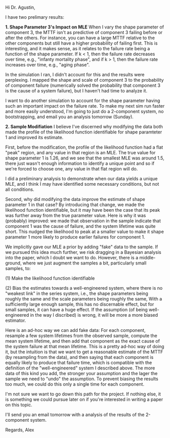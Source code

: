 Hi Dr. Agustin,

I have two prelimary results:

**1. Shape Parameter 3's Impact on MLE**
When I vary the shape parameter of component 3, the MTTF isn't as predictive of component 3 failing before or after the others. For instance, you can have a large MTTF relative to the other components but still have a higher probability of failing first. This is interesting, and it makes sense, as it relates to the failure rate being a function of the shape parameter. If k < 1, then the failure rate decreases over time, e.g., "infanty mortality phase", and if k > 1, then the failure rate increases over time, e.g., "aging phase".

In the simulation I ran, I didn't account for this and the results were perplexing. I mapped the shape and scale of component 3 to the probability of component failure (numerically solved the probability that component 3 is the cause of a system failure), but I haven't had time to analyze it.

I want to do another simulation to account for the shape parameter having such an important impact on the failure rate.
To make my next sim run faster and more easily understood, I'm going to just do a 2-component system, no bootstrapping, and email you an analysis tomorrow (Sunday).

**2. Sample Modifiation**
I believe I've discerned why modifying the data both made the profile of the likelihood function identifiable for shape paramteter 1 and improved its estimate.

First, before the modification, the profile of the likelihood function had a flat "peak" region, and any value in that region is an MLE. The true value for shape parameter 1 is 1.26, and we see that the smallest MLE was around 1.5, there just wasn't enough information to identify a unique point and so if we're forced to choose one, any value in that flat region will do.

I did a preliminary analysis to demonstrate when our data yields a unique MLE, and I think I may have identified some necessary conditions, but not all conditions. 

Second, why did modifying the data improve the estimate of shape parameter 1 in that case? By introducing that change, we made the likelihood function identifiable, but it may have been the case that its peak was further away from the true parameter value. Here is why it was (probably) improved: we made that observation in the sample indicate that component 1 was the cause of failure, and the system lifetime was quite short. This nudged the likelihood to peak at a smaller value to make it shape parameter 1 more likely to produce earlier failures for component 1.

We implicitly gave our MLE a prior by adding "fake" data to the sample. If we pursued this idea much further, we risk dragging in a Bayesian analysis into the paper, which I doubt we want to do. However, there is a middle-ground, where we just augment the samples a bit, particularly small samples, to:

(1) Make the likelihood function identifiable

(2) Bias the estimates towards a well-engineered system, where there is no "weakest link" in the series system, i.e., the shape parameters being roughly the same and the scale parameters being roughly the same,  With a sufficiently large enough sample, this has no discernable effect, but for small samples, it can have a huge effect. If the assumption (of being well-engineered in the way I discribed) is wrong, it will be more a more biased estimator. 

Here is an ad-hoc way we can add fake data: For each component, resample a few system lifetimes from the observed sample, compute the mean system lifetime, and then add that component as the exact cause of the system failure at that mean lifetime. This is a pretty ad-hoc way of doing it, but the intuition is that we want to get a reasonable estimate of the MTTF (by resampling from the data), and then saying that each component is equally likely to produce that failure time, which is compatible with the definition of the "well-engineered" system I described above. The more data of this kind you add, the stronger your assumption and the lager the sample we need to "undo" the assumption. To prevent biasing the results too much, we could do this only a single time for each component.

I'm not sure we want to go down this path for the project. If nothing else, it is something we could pursue later on if you're interested in writing a paper on this topic. 

I'll send you an email tomorrow with a analysis of the results of the 2-component system.

Regards,
Alex
